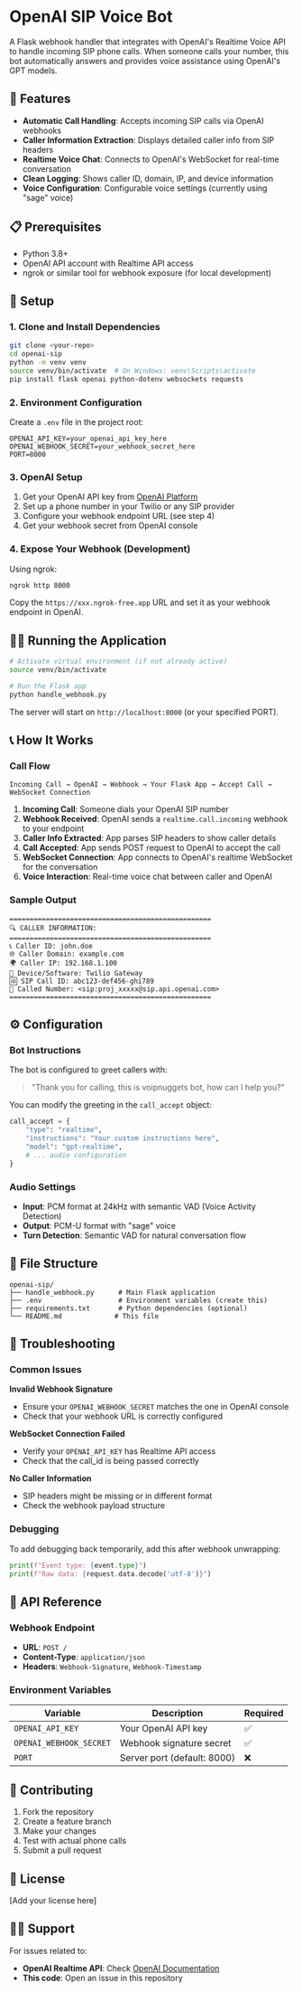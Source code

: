 # OpenAI SIP Voice Bot

A Flask webhook handler that integrates with OpenAI's Realtime Voice API to handle incoming SIP phone calls. When someone calls your number, this bot automatically answers and provides voice assistance using OpenAI's GPT models.

## 🎯 Features

- **Automatic Call Handling**: Accepts incoming SIP calls via OpenAI webhooks
- **Caller Information Extraction**: Displays detailed caller info from SIP headers
- **Realtime Voice Chat**: Connects to OpenAI's WebSocket for real-time conversation
- **Clean Logging**: Shows caller ID, domain, IP, and device information
- **Voice Configuration**: Configurable voice settings (currently using "sage" voice)

## 📋 Prerequisites

- Python 3.8+
- OpenAI API account with Realtime API access
- ngrok or similar tool for webhook exposure (for local development)

## 🚀 Setup

### 1. Clone and Install Dependencies

```bash
git clone <your-repo>
cd openai-sip
python -m venv venv
source venv/bin/activate  # On Windows: venv\Scripts\activate
pip install flask openai python-dotenv websockets requests
```

### 2. Environment Configuration

Create a `.env` file in the project root:

```env
OPENAI_API_KEY=your_openai_api_key_here
OPENAI_WEBHOOK_SECRET=your_webhook_secret_here
PORT=8000
```

### 3. OpenAI Setup

1. Get your OpenAI API key from [OpenAI Platform](https://platform.openai.com/api-keys)
2. Set up a phone number in your Twilio or any SIP provider
3. Configure your webhook endpoint URL (see step 4)
4. Get your webhook secret from OpenAI console

### 4. Expose Your Webhook (Development)

Using ngrok:
```bash
ngrok http 8000
```

Copy the `https://xxx.ngrok-free.app` URL and set it as your webhook endpoint in OpenAI.

## 🏃‍♂️ Running the Application

```bash
# Activate virtual environment (if not already active)
source venv/bin/activate

# Run the Flask app
python handle_webhook.py
```

The server will start on `http://localhost:8000` (or your specified PORT).

## 📞 How It Works

### Call Flow
```
Incoming Call → OpenAI → Webhook → Your Flask App → Accept Call → WebSocket Connection
```

1. **Incoming Call**: Someone dials your OpenAI SIP number
2. **Webhook Received**: OpenAI sends a `realtime.call.incoming` webhook to your endpoint
3. **Caller Info Extracted**: App parses SIP headers to show caller details
4. **Call Accepted**: App sends POST request to OpenAI to accept the call
5. **WebSocket Connection**: App connects to OpenAI's realtime WebSocket for the conversation
6. **Voice Interaction**: Real-time voice chat between caller and OpenAI

### Sample Output
```
==================================================
🔍 CALLER INFORMATION:
==================================================
📞 Caller ID: john.doe
🌐 Caller Domain: example.com
🌍 Caller IP: 192.168.1.100
📱 Device/Software: Twilio Gateway
🆔 SIP Call ID: abc123-def456-ghi789
📍 Called Number: <sip:proj_xxxxx@sip.api.openai.com>
==================================================
```

## ⚙️ Configuration

### Bot Instructions
The bot is configured to greet callers with:
> "Thank you for calling, this is voipnuggets bot, how can I help you?"

You can modify the greeting in the `call_accept` object:

```python
call_accept = {
    "type": "realtime",
    "instructions": "Your custom instructions here",
    "model": "gpt-realtime",
    # ... audio configuration
}
```

### Audio Settings
- **Input**: PCM format at 24kHz with semantic VAD (Voice Activity Detection)
- **Output**: PCM-U format with "sage" voice
- **Turn Detection**: Semantic VAD for natural conversation flow

## 🔧 File Structure

```
openai-sip/
├── handle_webhook.py      # Main Flask application
├── .env                   # Environment variables (create this)
├── requirements.txt       # Python dependencies (optional)
└── README.md             # This file
```

## 🐛 Troubleshooting

### Common Issues

**Invalid Webhook Signature**
- Ensure your `OPENAI_WEBHOOK_SECRET` matches the one in OpenAI console
- Check that your webhook URL is correctly configured

**WebSocket Connection Failed**
- Verify your `OPENAI_API_KEY` has Realtime API access
- Check that the call_id is being passed correctly

**No Caller Information**
- SIP headers might be missing or in different format
- Check the webhook payload structure

### Debugging

To add debugging back temporarily, add this after webhook unwrapping:
```python
print(f"Event type: {event.type}")
print(f"Raw data: {request.data.decode('utf-8')}")
```

## 📝 API Reference

### Webhook Endpoint
- **URL**: `POST /`
- **Content-Type**: `application/json`
- **Headers**: `Webhook-Signature`, `Webhook-Timestamp`

### Environment Variables
| Variable | Description | Required |
|----------|-------------|----------|
| `OPENAI_API_KEY` | Your OpenAI API key | ✅ |
| `OPENAI_WEBHOOK_SECRET` | Webhook signature secret | ✅ |
| `PORT` | Server port (default: 8000) | ❌ |

## 🤝 Contributing

1. Fork the repository
2. Create a feature branch
3. Make your changes
4. Test with actual phone calls
5. Submit a pull request

## 📄 License

[Add your license here]

## 🙋‍♂️ Support

For issues related to:
- **OpenAI Realtime API**: Check [OpenAI Documentation](https://platform.openai.com/docs/guides/realtime)
- **This code**: Open an issue in this repository
